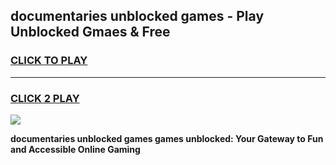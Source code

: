 
## documentaries unblocked games - Play Unblocked Gmaes & Free
<h3>
<a href="https://premium.freeplayer.one?title=documentaries_unblocked_games&ref=20F">CLICK TO PLAY</a></h3>
<hr>

<h3>
<a href="https://premium.freeplayer.one?title=documentaries_unblocked_games&ref=20F">CLICK 2 PLAY</a>
  
</h3>

<a href="https://premium.freeplayer.one?title=documentaries_unblocked_games&ref=20F/"><img src="https://clearcache.store/games.png"></a>


**documentaries unblocked games games unblocked: Your Gateway to Fun and Accessible Online Gaming**
